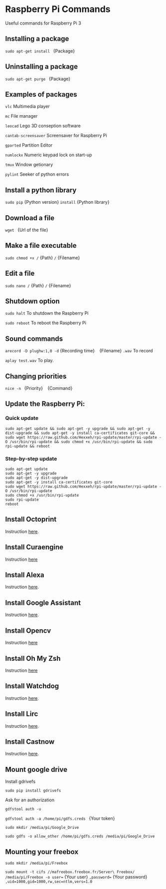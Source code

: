 # Raspberry Pi Commands

Useful commands for Raspberry Pi 3

## Installing a package

`sudo apt-get install ` {Package}

## Uninstalling a package

`sudo apt-get purge ` {Package}

## Examples of packages

`vlc` Multimedia player

`mc` File manager

`leocad` Lego 3D conseption software

`cantab-screensaver` Screensaver for Raspberry Pi

`gparted` Partition Editor

`numlockx` Numeric keypad lock on start-up

`tmux` Window getionary

`pylint` Seeker of python errors

## Install a python library

`sudo pip` {Python version} ` install ` {Python library}

## Download a file

`wget ` {Url of the file}

## Make a file executable

`sudo chmod +x /` {Path} `/` {Filename}

## Edit a file

`sudo nano /` {Path} `/` {Filename}

## Shutdown option

`sudo halt` To shutdown the Raspberry Pi

`sudo reboot` To reboot the Raspberry Pi

## Sound commands

`arecord -D plughw:1,0 -d` {Recording time} ` ` {Filename} `.wav` To record

`aplay test.wav` To play.

## Changing priorities

`nice -n ` {Priority} ` ` {Command}

## Update the Raspberry Pi:

### Quick update

`sudo apt-get update && sudo apt-get -y upgrade && sudo apt-get -y dist-upgrade && sudo apt-get -y install ca-certificates git-core && sudo wget https://raw.github.com/Hexxeh/rpi-update/master/rpi-update -O /usr/bin/rpi-update && sudo chmod +x /usr/bin/rpi-update && sudo rpi-update && reboot`

### Step-by-step update

```
sudo apt-get update
sudo apt-get -y upgrade
sudo apt-get -y dist-upgrade
sudo apt-get -y install ca-certificates git-core
sudo wget https://raw.github.com/Hexxeh/rpi-update/master/rpi-update -O /usr/bin/rpi-update
sudo chmod +x /usr/bin/rpi-update
sudo rpi-update
reboot
```

## Install Octoprint

Instruction [here](https://discourse.octoprint.org/t/setting-up-octoprint-on-a-raspberry-pi-running-raspbian/2337).

## Install Curaengine

Instruction [here](http://docs.octoprint.org/en/master/bundledplugins/cura.html)

## Install Alexa

Instruction [here](https://github.com/alexa-pi/AlexaPi).

## Install Google Assistant

Instruction [here](https://github.com/shivasiddharth/GassistPi).

## Install Opencv

Instruction [here](https://www.pyimagesearch.com/2018/09/26/install-opencv-4-on-your-raspberry-pi/)

## Install Oh My Zsh

Instruction [here](https://github.com/robbyrussell/oh-my-zsh)

## Install Watchdog

Instruction [here](https://www.framboise314.fr/watchdog-pour-mon-raspberry-pi/).

## Install Lirc

Instruction [here](https://anderson69s.com/2015/08/04/raspberry-pi-dupliquer-sa-telecommande-ir/).

## Install Castnow

Instruction [here](https://github.com/xat/castnow).

## Mount google drive

Install gdrivefs

`sudo pip install gdrivefs`

Ask for an authorization

`gdfstool auth -u`

`gdfstool auth -a /home/pi/gdfs.creds ` {Your token}

`sudo mkdir /media/pi/Google_Drive`

`sudo gdfs -o allow_other /home/pi/gdfs.creds /media/pi/Google_Drive`

## Mounting your freebox

`sudo mkdir /media/pi/Freebox`

`sudo mount -t cifs //mafreebox.freebox.fr/Server\ Freebox/  /media/pi/Freebox -o user=` {Your user} `,password=` {Your password} `,uid=1000,gid=1000,rw,sec=ntlm,vers=1.0`
